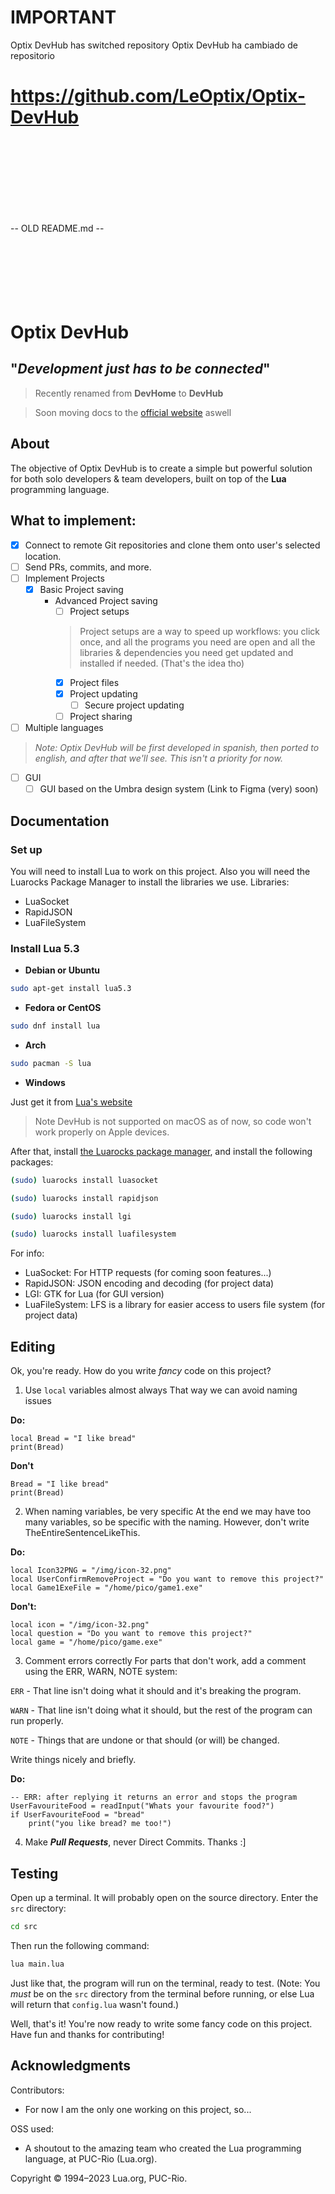 # IMPORTANT
Optix DevHub has switched repository
Optix DevHub ha cambiado de repositorio
# **https://github.com/LeOptix/Optix-DevHub**
<br>
<br>
<br>
<br>
<br>
<br>
<br>

-- OLD README.md --
<br>
<br>
<br>
<br>
<br>
<br>
<br>

# Optix DevHub
"*Development just has to be connected*"
---
> Recently renamed from **DevHome** to **DevHub**

> Soon moving docs to the [official website](https://optix.rf.gd/apps/devhub/) aswell
## About

The objective of Optix DevHub is to create a simple but powerful solution for both solo developers & team developers, built on top of the **Lua** programming language.

## What to implement:

- [X] Connect to remote Git repositories and clone them onto user's selected location.
- [ ] Send PRs, commits, and more.
- [ ] Implement Projects
    - [X] Basic Project saving
        - Advanced Project saving
            - [ ] Project setups
            > Project setups are a way to speed up workflows: you click once, and all the programs you need are open and all the libraries & dependencies you need get updated and installed if needed. (That's the idea tho)
            - [X] Project files
            - [X] Project updating
                - [ ] Secure project updating
            - [ ] Project sharing
- [ ] Multiple languages
> *Note: Optix DevHub will be first developed in spanish, then ported to english, and after that we'll see. This isn't a priority for now.*
- [ ] GUI
    - [ ] GUI based on the Umbra design system (Link to Figma (very) soon)

## Documentation

### Set up

You will need to install Lua to work on this project. Also you will need the Luarocks Package Manager to install the libraries we use.
Libraries:
- LuaSocket
- RapidJSON
- LuaFileSystem

### Install Lua 5.3
- **Debian or Ubuntu**
```bash
sudo apt-get install lua5.3
```
- **Fedora or CentOS**
```bash
sudo dnf install lua
```
- **Arch**
```bash
sudo pacman -S lua
```
- **Windows**

Just get it from [Lua's website](https://lua.org/download.html)

> Note DevHub is not supported on macOS as of now, so code won't work properly on Apple devices.

After that, install [the Luarocks package manager](https://luarocks.org), and install the following packages:
```bash
(sudo) luarocks install luasocket
```
```bash
(sudo) luarocks install rapidjson
```
```bash
(sudo) luarocks install lgi
```
```bash
(sudo) luarocks install luafilesystem
```
For info:
- LuaSocket: For HTTP requests (for coming soon features...)
- RapidJSON: JSON encoding and decoding (for project data)
- LGI: GTK for Lua (for GUI version)
- LuaFileSystem: LFS is a library for easier access to users file system (for project data)

## Editing

Ok, you're ready. How do you write *fancy* code on this project?

1. Use `local` variables almost always
That way we can avoid naming issues

**Do:**
```
local Bread = "I like bread"
print(Bread)
```
**Don't**
```
Bread = "I like bread"
print(Bread)
```

2. When naming variables, be very specific
At the end we may have too many variables, so be specific with the naming.
However, don't write TheEntireSentenceLikeThis.

**Do:**
```
local Icon32PNG = "/img/icon-32.png"
local UserConfirmRemoveProject = "Do you want to remove this project?"
local Game1ExeFile = "/home/pico/game1.exe"
```
**Don't:**
```
local icon = "/img/icon-32.png"
local question = "Do you want to remove this project?"
local game = "/home/pico/game.exe"
```

3. Comment errors correctly
For parts that don't work, add a comment using the ERR, WARN, NOTE system:

`ERR` - That line isn't doing what it should and it's breaking the program.

`WARN` - That line isn't doing what it should, but the rest of the program can run properly.

`NOTE` - Things that are undone or that should (or will) be changed.

Write things nicely and briefly.

**Do:**
```
-- ERR: after replying it returns an error and stops the program
UserFavouriteFood = readInput("Whats your favourite food?")
if UserFavouriteFood = "bread"
    print("you like bread? me too!")
```
4. Make ***Pull Requests***, never Direct Commits. Thanks :]

## Testing

Open up a terminal. It will probably open on the source directory. Enter the `src` directory:
```bash
cd src
```

Then run the following command:
```bash
lua main.lua
```

Just like that, the program will run on the terminal, ready to test.
(Note: You *must* be on the `src` directory from the terminal before running, or else Lua will return that `config.lua` wasn't found.)


Well, that's it! You're now ready to write some fancy code on this project. Have fun and thanks for contributing!

## Acknowledgments

Contributors:
- For now I am the only one working on this project, so...

OSS used:
<!--this is actually here because it needs to be: i just noticed Lua required this for it's usage XD
they deserve it tho, lua is just so cool-->
- A shoutout to the amazing team who created the Lua programming language, at PUC-Rio (Lua.org).

Copyright &copy; 1994–2023 Lua.org, PUC-Rio.
